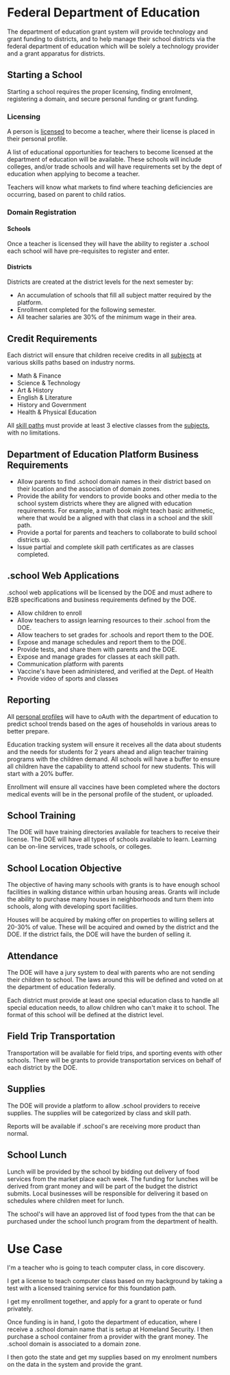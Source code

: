 # Federal Department of Education

The department of education grant system will provide technology and grant funding to districts, and to help manage their school districts via the federal department of education which will be solely a technology provider and a grant apparatus for districts.

## Starting a School

Starting a school requires the proper licensing, finding enrolment, registering a domain, and secure personal funding or grant funding.

### Licensing

A person is [licensed](./teacher-license-requirements/) to become a teacher, where their license is placed in their personal profile.

A list of educational opportunities for teachers to become licensed at the department of education will be available. These schools will include colleges, and/or trade schools and will have requirements set by the dept of education when applying to become a teacher.

Teachers will know what markets to find where teaching deficiencies are occurring, based on parent to child ratios.

### Domain Registration

#### Schools

Once a teacher is licensed they will have the ability to register a .school each school will have pre-requisites to register and enter.

#### Districts

Districts are created at the district levels for the next semester by:

- An accumulation of schools that fill all subject matter required by the platform.
- Enrollment completed for the following semester.
- All teacher salaries are 30% of the minimum wage in their area.

## Credit Requirements

Each district will ensure that children receive credits in all [subjects](./subjects/) at various skills paths based on industry norms.

- Math & Finance
- Science & Technology
- Art & History
- English & Literature
- History and Government
- Health & Physical Education

All [skill paths](./skills-path/) must provide at least 3 elective classes from the [subjects](./subjects/), with no limitations.

## Department of Education Platform Business Requirements

- Allow parents to find .school domain names in their district based on their location and the association of domain zones.
- Provide the ability for vendors to provide books and other media to the school system districts where they are aligned with education requirements. For example, a math book might teach basic arithmetic, where that would be a aligned with that class in a school and the skill path.
- Provide a portal for parents and teachers to collaborate to build school districts up.
- Issue partial and complete skill path certificates as are classes completed.

## .school Web Applications

.school web applications will be licensed by the DOE and must adhere to B2B specifications and business requirements defined by the DOE.

- Allow children to enroll
- Allow teachers to assign learning resources to their .school from the DOE.
- Allow teachers to set grades for .schools and report them to the DOE.
- Expose and manage schedules and report them to the DOE.
- Provide tests, and share them with parents and the DOE.
- Expose and manage grades for classes at each skill path.
- Communication platform with parents
- Vaccine's have been administered, and verified at the Dept. of Health
- Provide video of sports and classes

## Reporting

All [personal profiles](/grants/personal-profile) will have to oAuth with the department of education to predict school trends based on the ages of households in various areas to better prepare.

Education tracking system will ensure it receives all the data about students and the needs for students for 2 years ahead and align teacher training programs with the children demand. All schools will have a buffer to ensure all children have the capability to attend school for new students. This will start with a 20% buffer.

Enrollment will ensure all vaccines have been completed where the doctors medical events will be in the personal profile of the student, or uploaded.

## School Training

The DOE will have training directories available for teachers to receive their license. The DOE will have all types of schools available to learn. Learning can be on-line services, trade schools, or colleges.

## School Location Objective

The objective of having many schools with grants is to have enough school facilities in walking distance within urban housing areas. Grants will include the ability to purchase many houses in neighborhoods and turn them into schools, along with developing sport facilities.

Houses will be acquired by making offer on properties to willing sellers at 20-30% of value. These will be acquired and owned by the district and the DOE. If the district fails, the DOE will have the burden of selling it.

## Attendance

The DOE will have a jury system to deal with parents who are not sending their children to school. The laws around this will be defined and voted on at the department of education federally.

Each district must provide at least one special education class to handle all special education needs, to allow children who can't make it to school. The format of this school will be defined at the district level.

## Field Trip Transportation

Transportation will be available for field trips, and sporting events with other schools. There will be grants to provide transportation services on behalf of each district by the DOE.

## Supplies

The DOE will provide a platform to allow .school providers to receive supplies. The supplies will be categorized by class and skill path.

Reports will be available if .school's are receiving more product than normal.

## School Lunch

Lunch will be provided by the school by bidding out delivery of food services from the market place each week. The funding for lunches will be derived from grant money and will be part of the budget the district submits. Local businesses will be responsible for delivering it based on schedules where children meet for lunch.

The school's will have an approved list of food types from the that can be purchased under the school lunch program from the department of health.

# Use Case

I'm a teacher who is going to teach computer class, in core discovery.

I get a license to teach computer class based on my background by taking a test with a licensed training service for this foundation path.

I get my enrollment together, and apply for a grant to operate or fund privately.

Once funding is in hand, I goto the department of education, where I receive a .school domain name that is setup at Homeland Security. I then purchase a school container from a provider with the grant money. The .school domain is associated to a domain zone.

I then goto the state and get my supplies based on my enrolment numbers on the data in the system and provide the grant.
